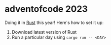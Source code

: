# adventofcode 2023
Doing it in [Rust](https://www.rust-lang.org/) this year! Here's how to set it up:

1. Download latest version of Rust
2. Run a particular day using `cargo run -- <DAY>`
